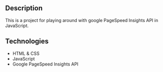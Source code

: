 ## Description

This is a project for playing around with google PageSpeed Insights API in JavaScript.

## Technologies 

* HTML & CSS
* JavaScript
* Google PageSpeed Insights API
